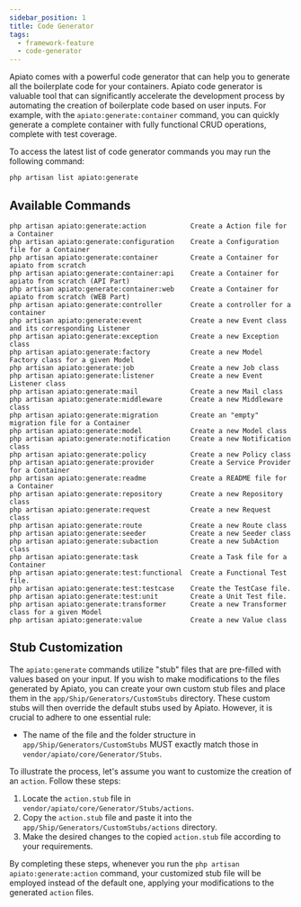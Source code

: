 ```yaml
---
sidebar_position: 1
title: Code Generator
tags:
  - framework-feature
  - code-generator
---
```


Apiato comes with a powerful code generator that can help you to generate all the boilerplate code for your containers.
Apiato code generator is valuable tool
that can significantly accelerate the development process
by automating the creation of boilerplate code based on user inputs.
For example, with the `apiato:generate:container` command,
you can quickly generate a complete container with fully functional CRUD operations,
complete with test coverage.

To access the latest list of code generator commands you may run the following command:

```
php artisan list apiato:generate
```

## Available Commands

```
php artisan apiato:generate:action           Create a Action file for a Container
php artisan apiato:generate:configuration    Create a Configuration file for a Container
php artisan apiato:generate:container        Create a Container for apiato from scratch
php artisan apiato:generate:container:api    Create a Container for apiato from scratch (API Part)
php artisan apiato:generate:container:web    Create a Container for apiato from scratch (WEB Part)
php artisan apiato:generate:controller       Create a controller for a container
php artisan apiato:generate:event            Create a new Event class and its corresponding Listener
php artisan apiato:generate:exception        Create a new Exception class
php artisan apiato:generate:factory          Create a new Model Factory class for a given Model
php artisan apiato:generate:job              Create a new Job class
php artisan apiato:generate:listener         Create a new Event Listener class
php artisan apiato:generate:mail             Create a new Mail class
php artisan apiato:generate:middleware       Create a new Middleware class
php artisan apiato:generate:migration        Create an "empty" migration file for a Container
php artisan apiato:generate:model            Create a new Model class
php artisan apiato:generate:notification     Create a new Notification class
php artisan apiato:generate:policy           Create a new Policy class
php artisan apiato:generate:provider         Create a Service Provider for a Container
php artisan apiato:generate:readme           Create a README file for a Container
php artisan apiato:generate:repository       Create a new Repository class
php artisan apiato:generate:request          Create a new Request class
php artisan apiato:generate:route            Create a new Route class
php artisan apiato:generate:seeder           Create a new Seeder class
php artisan apiato:generate:subaction        Create a new SubAction class
php artisan apiato:generate:task             Create a Task file for a Container
php artisan apiato:generate:test:functional  Create a Functional Test file.
php artisan apiato:generate:test:testcase    Create the TestCase file.
php artisan apiato:generate:test:unit        Create a Unit Test file.
php artisan apiato:generate:transformer      Create a new Transformer class for a given Model
php artisan apiato:generate:value            Create a new Value class
```

## Stub Customization

The `apiato:generate` commands utilize "stub" files that are pre-filled with values based on your input.
If you wish to make modifications to the files generated by Apiato,
you can create your own custom stub files and place them in the `app/Ship/Generators/CustomStubs` directory.
These custom stubs will then override the default stubs used by Apiato.
However, it is crucial to adhere to one essential rule:

- The name of the file and the folder structure in `app/Ship/Generators/CustomStubs` MUST exactly match those in `vendor/apiato/core/Generator/Stubs`.

To illustrate the process, let's assume you want to customize the creation of an `action`. Follow these steps:

1. Locate the `action.stub` file in `vendor/apiato/core/Generator/Stubs/actions`.
2. Copy the `action.stub` file and paste it into the `app/Ship/Generators/CustomStubs/actions` directory.
3. Make the desired changes to the copied `action.stub` file according to your requirements.

By completing these steps, whenever you run the `php artisan apiato:generate:action` command,
your customized stub file will be employed instead of the default one,
applying your modifications to the generated `action` files.

